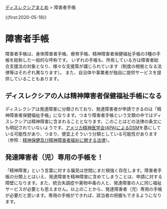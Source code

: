 <p class="breadcrumbs"><a href="index.md">ディスレクシアまとめ</a> > 障害者手帳

{{first:2020-05-18}}

# 障害者手帳

障害者手帳は、身体障害者手帳、療育手帳、精神障害者保健福祉手帳の3種の手帳を総称した一般的な呼称です。
いずれの手帳も、所有している方は障害者総合支援法の対象となり、様々な支援策が講じられています（制度の根拠となる法律等はそれぞれ異なります）。
また、自治体や事業者が独自に提供サービスを提供していることもあります。

## ディスレクシアの人は精神障害者保健福祉手帳になる
ディスレクシアは発達障害に分類されており、発達障害者が申請できるのは「精神障害者保健福祉手帳」になります。つまり障害者手帳という文類の中ではディスレクシアは精神障害に含まれることとなります。このことはどの法律の条文にも明記されていないようです。[アメリカ精神医学会(APA)によるDSM](./what-is-dyslexia/apa-dsm.md)を基にしている可能性があり、つまり、便宜上そういう分類としている可能性があります（参照：[精神保健及び精神障害者福祉に関する法律](./laws/seishin-hoken-fukushi.md)）。

## 発達障害者（児）専用の手帳を！
「精神障害」という言葉に対する偏見は世間にまだ根強く存在します。障害者手帳の分類上とはいえ、発達障害を精神障害に含めてしまうことは、申請に対する障壁になります。また、統合失調症や薬物中毒の人と、発達障害の人に同じ福祉サービスが必要とも思えません。以上のことから、発達障害者（児）専用の手帳が必要だと思います。専用の手帳ができれば、該当者の把握もできるようになります。
